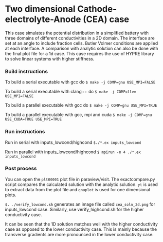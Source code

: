 # Two dimensional Cathode-electrolyte-Anode (CEA) case

This case simulates the potential distribution in a
simplified battery with three 
domains of different conductivities in a 2D domain. The 
interface are set at an angle to include fraction cells. 
Butler Volmer conditions are applied at each interface. 
A comparison with analytic solution can also be done with 
the final plot file for a 1d case. 
This case
requires the use of HYPRE library to solve linear systems 
with higher stiffness.

### Build instructions

To build a serial executable with gcc do
`$ make -j COMP=gnu USE_MPI=FALSE`

To build a serial executable with clang++ do
`$ make -j COMP=llvm USE_MPI=FALSE`

To build a parallel executable with gcc do
`$ make -j COMP=gnu USE_MPI=TRUE`

To build a parallel executable with gcc, mpi and cuda
`$ make -j COMP=gnu USE_CUDA=TRUE USE_MPI=TRUE`

### Run instructions

Run in serial with inputs_lowcond/highcond
`$./*.ex inputs_lowcond`


Run in parallel with inputs_lowcond/highcond
`$ mpirun -n 4 ./*.ex inputs_lowcond`

### Post process

You can open the `plt00001` plot file in 
paraview/visit. The exactcompare.py script compares
the calculated solution with the analytic solution.
`yt` is used to extract data from the plot file and 
`gnuplot` is used for one dimensional plots.

`$. ./verify_lowcond.sh` generates an image
file called `cea_soln_2d.png` for inputs_lowcond case.
Similarly, use verify_highcond.sh for the higher conductivity case.

It can be seen that the 1D solution matches well with the 
higher conductivity case as opposed to the lower conductivity case.
This is mainly because the transverse gradients are more 
pronounced in the lower conductivity case.

